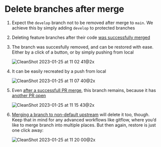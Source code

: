 # Delete branches after merge

1. Expect the `develop` branch not to be removed after merge to `main`. We achieve this by simply adding `develop` to protected branches
2. Deleting feature branches after their code [was successfully merged](https://github.com/mlebkowski/delete-branches-after-merge/pull/2)
3. The branch was succesfully removed, and can be restored with ease. Either by a click of a button, or by simply pushing from local

   ![CleanShot 2023-01-25 at 11 02 41@2x](https://user-images.githubusercontent.com/848731/214534658-3e98a1c0-8afc-4a75-8682-27e40931000d.png)

4. It can be easily recreated by a push from local

   ![CleanShot 2023-01-25 at 11 07 40@2x](https://user-images.githubusercontent.com/848731/214535800-c20664e6-d6e1-458c-890e-6a39ebaffe76.png)

5. Even [after a successfull PR merge](https://github.com/mlebkowski/delete-branches-after-merge/pull/4), this branch remains, because it has [another PR open](https://github.com/mlebkowski/delete-branches-after-merge/pull/3)

   ![CleanShot 2023-01-25 at 11 15 43@2x](https://user-images.githubusercontent.com/848731/214537226-271f3017-1c36-46a0-893e-c04a2bdff7f5.png)

6. [Merging a branch to non-default upstream](https://github.com/mlebkowski/delete-branches-after-merge/pull/5) will delete it too, though. Keep that in mind for any advanced workflows like gitflow, where you’d like to merge branch into multiple places. But then again, restore is just one click away:

   ![CleanShot 2023-01-25 at 11 20 00@2x](https://user-images.githubusercontent.com/848731/214538110-1ce71690-3d0d-41c4-9fc7-4d3834b75f23.png)

